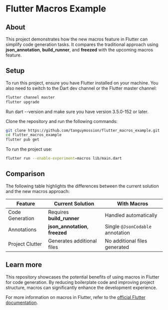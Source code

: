 # Flutter Macros Example

## About

This project demonstrates how the new macros feature in Flutter can simplify code generation tasks. It compares the traditional approach using **json_annotation**, **build_runner**, and **freezed** with the upcoming macros feature.

## Setup

To run this project, ensure you have Flutter installed on your machine.
You also need to switch to the Dart dev channel or the Flutter master channel:

```bash
flutter channel master
flutter upgrade
```

Run dart --version and make sure you have version 3.5.0-152 or later.

Clone the repository and run the following commands:

```bash
git clone https://github.com/tanguymossion/flutter_macros_example.git
cd flutter_macros_example
flutter pub get
```

To run the project use:

```bash
flutter run --enable-experiment=macros lib/main.dart
```

## Comparison

The following table highlights the differences between the current solution and the new macros approach:

| Feature         | Current Solution                 | With Macros                      |
| --------------- | -------------------------------- | -------------------------------- |
| Code Generation | Requires **build_runner**        | Handled automatically            |
| Annotations     | **json_annotation**, **freezed** | Single `@JsonCodable` annotation |
| Project Clutter | Generates additional files       | No additional files generated    |

## Learn more

This repository showcases the potential benefits of using macros in Flutter for code generation. By reducing boilerplate code and improving project structure, macros can significantly enhance the development experience.

For more information on macros in Flutter, refer to the [official Flutter documentation](https://flutter.dev/docs/macros).
